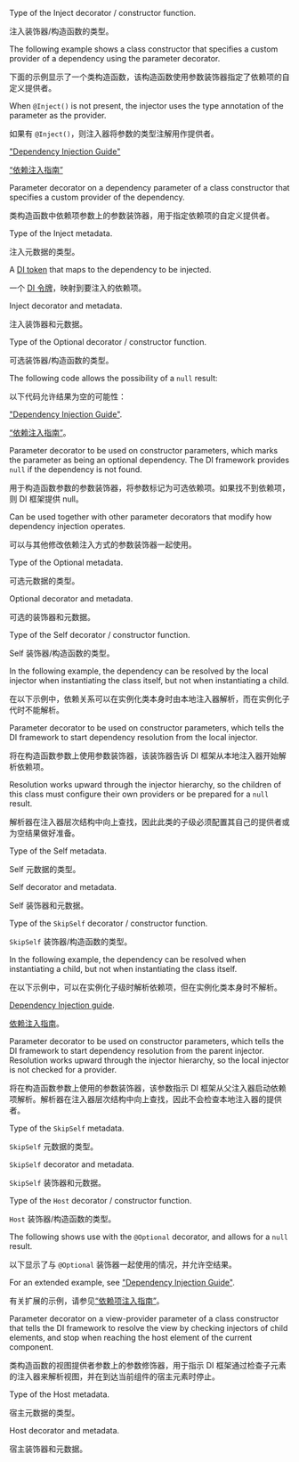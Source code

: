 Type of the Inject decorator / constructor function.

注入装饰器/构造函数的类型。

The following example shows a class constructor that specifies a
custom provider of a dependency using the parameter decorator.

下面的示例显示了一个类构造函数，该构造函数使用参数装饰器指定了依赖项的自定义提供者。

When `@Inject()` is not present, the injector uses the type annotation of the
parameter as the provider.

如果有 `@Inject()`，则注入器将参数的类型注解用作提供者。

["Dependency Injection Guide"](guide/dependency-injection)

[“依赖注入指南”](guide/dependency-injection)

Parameter decorator on a dependency parameter of a class constructor
that specifies a custom provider of the dependency.

类构造函数中依赖项参数上的参数装饰器，用于指定依赖项的自定义提供者。

Type of the Inject metadata.

注入元数据的类型。

A [DI token](guide/glossary#di-token) that maps to the dependency to be injected.

一个 [DI 令牌](guide/glossary#di-token)，映射到要注入的依赖项。

Inject decorator and metadata.

注入装饰器和元数据。

Type of the Optional decorator / constructor function.

可选装饰器/构造函数的类型。

The following code allows the possibility of a `null` result:

以下代码允许结果为空的可能性：

["Dependency Injection Guide"](guide/dependency-injection).

[“依赖注入指南”](guide/dependency-injection)。

Parameter decorator to be used on constructor parameters,
which marks the parameter as being an optional dependency.
The DI framework provides `null` if the dependency is not found.

用于构造函数参数的参数装饰器，将参数标记为可选依赖项。如果找不到依赖项，则 DI 框架提供 null。

Can be used together with other parameter decorators
that modify how dependency injection operates.

可以与其他修改依赖注入方式的参数装饰器一起使用。

Type of the Optional metadata.

可选元数据的类型。

Optional decorator and metadata.

可选的装饰器和元数据。

Type of the Self decorator / constructor function.

Self 装饰器/构造函数的类型。

In the following example, the dependency can be resolved
by the local injector when instantiating the class itself, but not
when instantiating a child.

在以下示例中，依赖关系可以在实例化类本身时由本地注入器解析，而在实例化子代时不能解析。

Parameter decorator to be used on constructor parameters,
which tells the DI framework to start dependency resolution from the local injector.

将在构造函数参数上使用参数装饰器，该装饰器告诉 DI 框架从本地注入器开始解析依赖项。

Resolution works upward through the injector hierarchy, so the children
of this class must configure their own providers or be prepared for a `null` result.

解析器在注入器层次结构中向上查找，因此此类的子级必须配置其自己的提供者或为空结果做好准备。

Type of the Self metadata.

Self 元数据的类型。

Self decorator and metadata.

Self 装饰器和元数据。

Type of the `SkipSelf` decorator / constructor function.

`SkipSelf` 装饰器/构造函数的类型。

In the following example, the dependency can be resolved when
instantiating a child, but not when instantiating the class itself.

在以下示例中，可以在实例化子级时解析依赖项，但在实例化类本身时不解析。

[Dependency Injection guide](guide/dependency-injection-in-action#skip).

[依赖注入指南](guide/dependency-injection-in-action#skip)。

Parameter decorator to be used on constructor parameters,
which tells the DI framework to start dependency resolution from the parent injector.
Resolution works upward through the injector hierarchy, so the local injector
is not checked for a provider.

将在构造函数参数上使用的参数装饰器，该参数指示 DI 框架从父注入器启动依赖项解析。解析器在注入器层次结构中向上查找，因此不会检查本地注入器的提供者。

Type of the `SkipSelf` metadata.

`SkipSelf` 元数据的类型。

`SkipSelf` decorator and metadata.

`SkipSelf` 装饰器和元数据。

Type of the `Host` decorator / constructor function.

`Host` 装饰器/构造函数的类型。

The following shows use with the `@Optional` decorator, and allows for a `null` result.

以下显示了与 `@Optional` 装饰器一起使用的情况，并允许空结果。

For an extended example, see ["Dependency Injection
Guide"](guide/dependency-injection-in-action#optional).

有关扩展的示例，请参见[“依赖项注入指南”](guide/dependency-injection-in-action#optional)。

Parameter decorator on a view-provider parameter of a class constructor
that tells the DI framework to resolve the view by checking injectors of child
elements, and stop when reaching the host element of the current component.

类构造函数的视图提供者参数上的参数修饰器，用于指示 DI 框架通过检查子元素的注入器来解析视图，并在到达当前组件的宿主元素时停止。

Type of the Host metadata.

宿主元数据的类型。

Host decorator and metadata.

宿主装饰器和元数据。